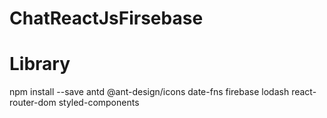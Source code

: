 # ChatReactJsFirsebase

# Library
npm install --save antd @ant-design/icons date-fns firebase lodash react-router-dom styled-components
